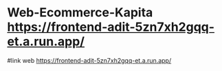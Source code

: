 # Web-Ecommerce-Kapita https://frontend-adit-5zn7xh2gqq-et.a.run.app/ 
#link web https://frontend-adit-5zn7xh2gqq-et.a.run.app/
